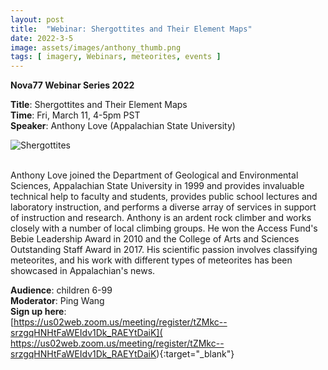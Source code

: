 ```yaml
---
layout: post
title:  "Webinar: Shergottites and Their Element Maps"  
date: 2022-3-5  
image: assets/images/anthony_thumb.png  
tags: [ imagery, Webinars, meteorites, events ]
---
```


**Nova77 Webinar Series 2022**

**Title**: Shergottites and Their Element Maps  
**Time**: Fri, March 11, 4-5pm PST  
**Speaker**: Anthony Love (Appalachian State University)


<div><img src="/assets/images/anthony.png" class="img-fluid" alt="Shergottites" /></div><br>

Anthony Love joined the Department of Geological and Environmental Sciences, Appalachian State University in 1999 and provides invaluable technical help to faculty and students, provides public school lectures and laboratory instruction, and performs a diverse array of services in support of instruction and research. Anthony is an ardent rock climber and works closely with a number of local climbing groups. He won the Access Fund's Bebie Leadership Award in 2010 and the  College of Arts and Sciences Outstanding Staff Award in 2017. His scientific passion involves classifying meteorites, and his work with different types of meteorites has been showcased in Appalachian's news.

**Audience**: children 6-99  
**Moderator**: Ping Wang  
**Sign up here**:  
[https://us02web.zoom.us/meeting/register/tZMkc--srzgqHNHtFaWEIdv1Dk_RAEYtDaiK](
https://us02web.zoom.us/meeting/register/tZMkc--srzgqHNHtFaWEIdv1Dk_RAEYtDaiK){:target="_blank"}

